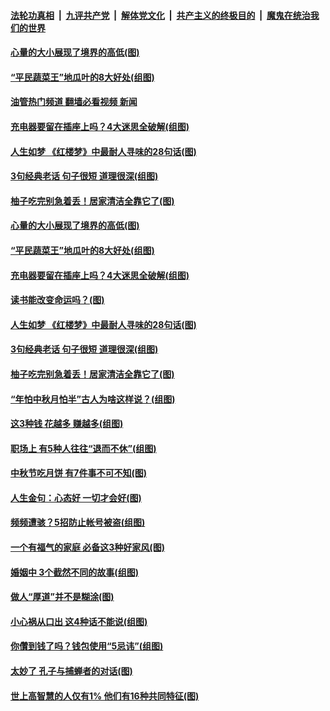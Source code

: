 ####  [法轮功真相](../../../../basic/blob/master/README.md?t=09111701) &nbsp;|&nbsp; [九评共产党](../../../../9ping.md/blob/master/README.md?t=09111701) &nbsp;|&nbsp; [解体党文化](../../../../jtdwh.md/blob/master/README.md?t=09111701)  &nbsp;|&nbsp; [共产主义的终极目的](../../../../gczydzjmd.md/blob/master/README.md?t=09111701) &nbsp;|&nbsp; [魔鬼在统治我们的世界](../../../../mgztzwmdsj.md/blob/master/README.md?t=09111701) 

#### [心量的大小展现了境界的高低(图)](../pages/p8/1016389.md?t=09111701) 

#### [“平民蔬菜王”地瓜叶的8大好处(组图)](../pages/p8/1015693.md?t=09111701) 

#### [油管热门频道 翻墙必看视频 新闻](http://45.76.130.85:81/youtube.html?09111701)

#### [充电器要留在插座上吗？4大迷思全破解(组图)](../pages/p8/1015687.md?t=09111701) 

#### [人生如梦 《红楼梦》中最耐人寻味的28句话(图)](../pages/p8/1016359.md?t=09111701) 

#### [3句经典老话 句子很短 道理很深(组图)](../pages/p8/1015361.md?t=09111701) 

#### [柚子吃完别急着丢！居家清洁全靠它了(图)](../pages/p8/1016194.md?t=09111701) 

#### [心量的大小展现了境界的高低(图)](../pages/p8/1016389.md?t=09111701) 

#### [“平民蔬菜王”地瓜叶的8大好处(组图)](../pages/p8/1015693.md?t=09111701) 

#### [充电器要留在插座上吗？4大迷思全破解(组图)](../pages/p8/1015687.md?t=09111701) 

#### [读书能改变命运吗？(图)](../pages/p8/1016383.md?t=09111701) 

#### [人生如梦 《红楼梦》中最耐人寻味的28句话(图)](../pages/p8/1016359.md?t=09111701) 

#### [3句经典老话 句子很短 道理很深(组图)](../pages/p8/1015361.md?t=09111701) 

#### [柚子吃完别急着丢！居家清洁全靠它了(图)](../pages/p8/1016194.md?t=09111701) 

#### [“年怕中秋月怕半”古人为啥这样说？(组图)](../pages/p8/1010353.md?t=09111701) 

#### [这3种钱 花越多 赚越多(组图)](../pages/p8/1015903.md?t=09111701) 

#### [职场上 有5种人往往“退而不休”(组图)](../pages/p8/1016060.md?t=09111701) 

#### [中秋节吃月饼 有7件事不可不知(图)](../pages/p8/1016192.md?t=09111701) 

#### [人生金句：心态好 一切才会好(图)](../pages/p8/1016169.md?t=09111701) 

#### [频频遭骇？5招防止帐号被盗(组图)](../pages/p8/1015692.md?t=09111701) 

#### [一个有福气的家庭 必备这3种好家风(图)](../pages/p8/1015992.md?t=09111701) 

#### [婚姻中 3个截然不同的故事(组图)](../pages/p8/1015874.md?t=09111701) 

#### [做人“厚道”并不是糊涂(图)](../pages/p8/1015911.md?t=09111701) 

#### [小心祸从口出 这4种话不能说(组图)](../pages/p8/1015727.md?t=09111701) 

#### [你儹到钱了吗？钱包使用“5忌讳”(组图)](../pages/p8/1015691.md?t=09111701) 

#### [太妙了 孔子与捕蝉者的对话(图)](../pages/p8/1016022.md?t=09111701) 

#### [世上高智慧的人仅有1% 他们有16种共同特征(图)](../pages/p8/1015958.md?t=09111701) 

<img src='http://gfw-breaker.win/goodnews/indexes/p8.md' width='0px' height='0px'/>
